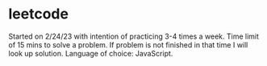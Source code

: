 # leetcode
Started on 2/24/23 with intention of practicing 3-4 times a week. Time limit of 15 mins to solve a problem. If problem is not finished in that time I will look up solution. Language of choice: JavaScript. 
